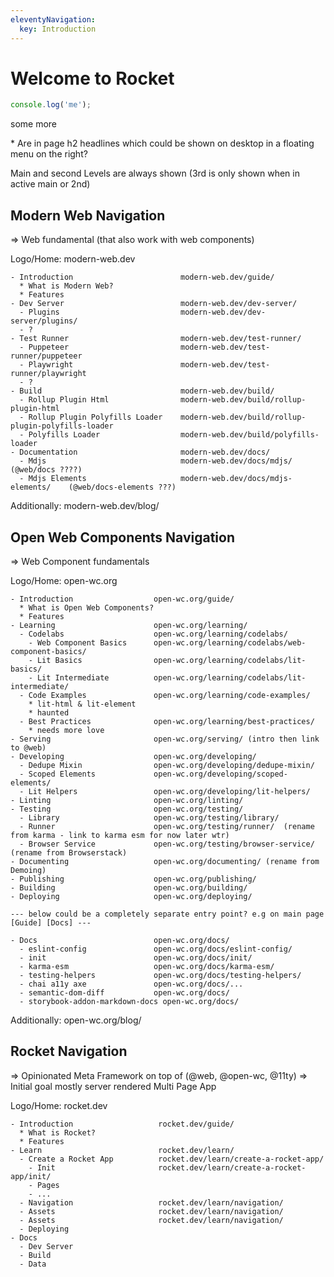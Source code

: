 ```yaml
---
eleventyNavigation:
  key: Introduction
---
```


# Welcome to Rocket

```js script
console.log('me');
```

some more

\* Are in page h2 headlines which could be shown on desktop in a floating menu on the right?

Main and second Levels are always shown (3rd is only shown when in active main or 2nd)

## Modern Web Navigation

=> Web fundamental (that also work with web components)

Logo/Home: modern-web.dev

```
- Introduction                        modern-web.dev/guide/
  * What is Modern Web?
  * Features
- Dev Server                          modern-web.dev/dev-server/
  - Plugins                           modern-web.dev/dev-server/plugins/
  - ?
- Test Runner                         modern-web.dev/test-runner/
  - Puppeteer                         modern-web.dev/test-runner/puppeteer
  - Playwright                        modern-web.dev/test-runner/playwright
  - ?
- Build                               modern-web.dev/build/
  - Rollup Plugin Html                modern-web.dev/build/rollup-plugin-html
  - Rollup Plugin Polyfills Loader    modern-web.dev/build/rollup-plugin-polyfills-loader
  - Polyfills Loader                  modern-web.dev/build/polyfills-loader
- Documentation                       modern-web.dev/docs/
  - Mdjs                              modern-web.dev/docs/mdjs/   (@web/docs ????)
  - Mdjs Elements                     modern-web.dev/docs/mdjs-elements/    (@web/docs-elements ???)
```

Additionally: modern-web.dev/blog/

## Open Web Components Navigation

=> Web Component fundamentals

Logo/Home: open-wc.org

```
- Introduction                  open-wc.org/guide/
  * What is Open Web Components?
  * Features
- Learning                      open-wc.org/learning/
  - Codelabs                    open-wc.org/learning/codelabs/
    - Web Component Basics      open-wc.org/learning/codelabs/web-component-basics/
    - Lit Basics                open-wc.org/learning/codelabs/lit-basics/
    - Lit Intermediate          open-wc.org/learning/codelabs/lit-intermediate/
  - Code Examples               open-wc.org/learning/code-examples/
    * lit-html & lit-element
    * haunted
  - Best Practices              open-wc.org/learning/best-practices/
    * needs more love
- Serving                       open-wc.org/serving/ (intro then link to @web)
- Developing                    open-wc.org/developing/
  - Dedupe Mixin                open-wc.org/developing/dedupe-mixin/
  - Scoped Elements             open-wc.org/developing/scoped-elements/
  - Lit Helpers                 open-wc.org/developing/lit-helpers/
- Linting                       open-wc.org/linting/
- Testing                       open-wc.org/testing/
  - Library                     open-wc.org/testing/library/
  - Runner                      open-wc.org/testing/runner/  (rename from karma - link to karma esm for now later wtr)
  - Browser Service             open-wc.org/testing/browser-service/ (rename from Browserstack)
- Documenting                   open-wc.org/documenting/ (rename from Demoing)
- Publishing                    open-wc.org/publishing/
- Building                      open-wc.org/building/
- Deploying                     open-wc.org/deploying/

--- below could be a completely separate entry point? e.g on main page [Guide] [Docs] ---

- Docs                          open-wc.org/docs/
  - eslint-config               open-wc.org/docs/eslint-config/
  - init                        open-wc.org/docs/init/
  - karma-esm                   open-wc.org/docs/karma-esm/
  - testing-helpers             open-wc.org/docs/testing-helpers/
  - chai a11y axe               open-wc.org/docs/...
  - semantic-dom-diff           open-wc.org/docs/
  - storybook-addon-markdown-docs open-wc.org/docs/
```

Additionally: open-wc.org/blog/

## Rocket Navigation

=> Opinionated Meta Framework on top of (@web, @open-wc, @11ty)
=> Initial goal mostly server rendered Multi Page App

Logo/Home: rocket.dev

```
- Introduction                   rocket.dev/guide/
  * What is Rocket?
  * Features
- Learn                          rocket.dev/learn/
  - Create a Rocket App          rocket.dev/learn/create-a-rocket-app/
    - Init                       rocket.dev/learn/create-a-rocket-app/init/
    - Pages
    - ...
  - Navigation                   rocket.dev/learn/navigation/
  - Assets                       rocket.dev/learn/navigation/
  - Assets                       rocket.dev/learn/navigation/
  - Deploying
- Docs
  - Dev Server
  - Build
  - Data
```

